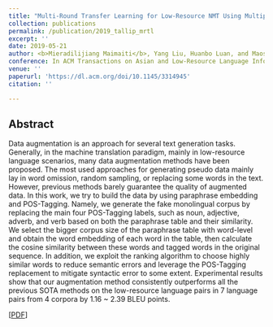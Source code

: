 ```yaml
---
title: "Multi-Round Transfer Learning for Low-Resource NMT Using Multiple High-Resource Languages"
collection: publications
permalink: /publication/2019_tallip_mrtl
excerpt: ''
date: 2019-05-21
author: <b>Mieradilijiang Maimaiti</b>, Yang Liu, Huanbo Luan, and Maosong Sun
conference: In ACM Transactions on Asian and Low-Resource Language Information Processing <b>(ACM TALLIP, 2019)</b> 
venue: ''
paperurl: 'https://dl.acm.org/doi/10.1145/3314945'
citation: ''

---
```

<h2><strong>Abstract</strong></h2>
Data augmentation is an approach for several text generation tasks. Generally, in the machine translation paradigm, mainly in low-resource language scenarios, many data augmentation methods have been proposed. The most used approaches for generating pseudo data mainly lay in word omission, random sampling, or replacing some words in the text. However, previous methods barely guarantee the quality of augmented data. In this work, we try to build the data by using paraphrase embedding and POS-Tagging. Namely, we generate the fake monolingual corpus by replacing the main four POS-Tagging labels, such as noun, adjective, adverb, and verb based on both the paraphrase table and their similarity. We select the bigger corpus size of the paraphrase table with word-level and obtain the word embedding of each word in the table, then calculate the cosine similarity between these words and tagged words in the original sequence. In addition, we exploit the ranking algorithm to choose highly similar words to reduce semantic errors and leverage the POS-Tagging replacement to mitigate syntactic error to some extent. Experimental results show that our augmentation method consistently outperforms all the previous SOTA methods on the low-resource language pairs in 7 language pairs from 4 corpora by 1.16 ~ 2.39 BLEU points.

\[[PDF](https://dl.acm.org/doi/10.1145/3314945)\]  

